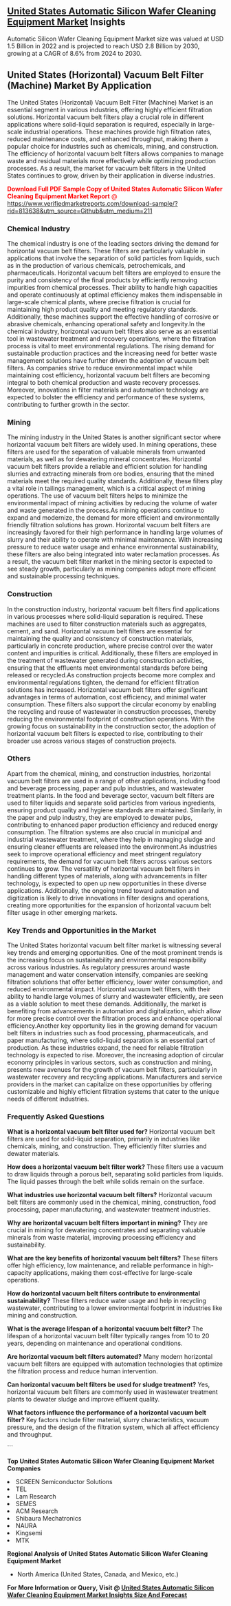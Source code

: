 <h2><a href="https://www.verifiedmarketreports.com/download-sample/?rid=813638&amp;utm_source=Github&amp;utm_medium=211" target="_blank">United States Automatic Silicon Wafer Cleaning Equipment Market</a> Insights</h2><p>Automatic Silicon Wafer Cleaning Equipment Market size was valued at USD 1.5 Billion in 2022 and is projected to reach USD 2.8 Billion by 2030, growing at a CAGR of 8.6% from 2024 to 2030.</p><p><h2>United States (Horizontal) Vacuum Belt Filter (Machine) Market By Application</h2><p>The United States (Horizontal) Vacuum Belt Filter (Machine) Market is an essential segment in various industries, offering highly efficient filtration solutions. Horizontal vacuum belt filters play a crucial role in different applications where solid-liquid separation is required, especially in large-scale industrial operations. These machines provide high filtration rates, reduced maintenance costs, and enhanced throughput, making them a popular choice for industries such as chemicals, mining, and construction. The efficiency of horizontal vacuum belt filters allows companies to manage waste and residual materials more effectively while optimizing production processes. As a result, the market for vacuum belt filters in the United States continues to grow, driven by their application in diverse industries.<p><span class=""><span style="color: #ff0000;"><strong>Download Full PDF Sample Copy of United States Automatic Silicon Wafer Cleaning Equipment Market Report</strong> @ </span><a href="https://www.verifiedmarketreports.com/download-sample/?rid=813638&amp;utm_source=Github&amp;utm_medium=211" target="_blank">https://www.verifiedmarketreports.com/download-sample/?rid=813638&amp;utm_source=Github&amp;utm_medium=211</a></span></p></p><h3>Chemical Industry</h3><p>The chemical industry is one of the leading sectors driving the demand for horizontal vacuum belt filters. These filters are particularly valuable in applications that involve the separation of solid particles from liquids, such as in the production of various chemicals, petrochemicals, and pharmaceuticals. Horizontal vacuum belt filters are employed to ensure the purity and consistency of the final products by efficiently removing impurities from chemical processes. Their ability to handle high capacities and operate continuously at optimal efficiency makes them indispensable in large-scale chemical plants, where precise filtration is crucial for maintaining high product quality and meeting regulatory standards. Additionally, these machines support the effective handling of corrosive or abrasive chemicals, enhancing operational safety and longevity.In the chemical industry, horizontal vacuum belt filters also serve as an essential tool in wastewater treatment and recovery operations, where the filtration process is vital to meet environmental regulations. The rising demand for sustainable production practices and the increasing need for better waste management solutions have further driven the adoption of vacuum belt filters. As companies strive to reduce environmental impact while maintaining cost efficiency, horizontal vacuum belt filters are becoming integral to both chemical production and waste recovery processes. Moreover, innovations in filter materials and automation technology are expected to bolster the efficiency and performance of these systems, contributing to further growth in the sector.<h3>Mining</h3><p>The mining industry in the United States is another significant sector where horizontal vacuum belt filters are widely used. In mining operations, these filters are used for the separation of valuable minerals from unwanted materials, as well as for dewatering mineral concentrates. Horizontal vacuum belt filters provide a reliable and efficient solution for handling slurries and extracting minerals from ore bodies, ensuring that the mined materials meet the required quality standards. Additionally, these filters play a vital role in tailings management, which is a critical aspect of mining operations. The use of vacuum belt filters helps to minimize the environmental impact of mining activities by reducing the volume of water and waste generated in the process.As mining operations continue to expand and modernize, the demand for more efficient and environmentally friendly filtration solutions has grown. Horizontal vacuum belt filters are increasingly favored for their high performance in handling large volumes of slurry and their ability to operate with minimal maintenance. With increasing pressure to reduce water usage and enhance environmental sustainability, these filters are also being integrated into water reclamation processes. As a result, the vacuum belt filter market in the mining sector is expected to see steady growth, particularly as mining companies adopt more efficient and sustainable processing techniques.<h3>Construction</h3><p>In the construction industry, horizontal vacuum belt filters find applications in various processes where solid-liquid separation is required. These machines are used to filter construction materials such as aggregates, cement, and sand. Horizontal vacuum belt filters are essential for maintaining the quality and consistency of construction materials, particularly in concrete production, where precise control over the water content and impurities is critical. Additionally, these filters are employed in the treatment of wastewater generated during construction activities, ensuring that the effluents meet environmental standards before being released or recycled.As construction projects become more complex and environmental regulations tighten, the demand for efficient filtration solutions has increased. Horizontal vacuum belt filters offer significant advantages in terms of automation, cost efficiency, and minimal water consumption. These filters also support the circular economy by enabling the recycling and reuse of wastewater in construction processes, thereby reducing the environmental footprint of construction operations. With the growing focus on sustainability in the construction sector, the adoption of horizontal vacuum belt filters is expected to rise, contributing to their broader use across various stages of construction projects.<h3>Others</h3><p>Apart from the chemical, mining, and construction industries, horizontal vacuum belt filters are used in a range of other applications, including food and beverage processing, paper and pulp industries, and wastewater treatment plants. In the food and beverage sector, vacuum belt filters are used to filter liquids and separate solid particles from various ingredients, ensuring product quality and hygiene standards are maintained. Similarly, in the paper and pulp industry, they are employed to dewater pulps, contributing to enhanced paper production efficiency and reduced energy consumption. The filtration systems are also crucial in municipal and industrial wastewater treatment, where they help in managing sludge and ensuring cleaner effluents are released into the environment.As industries seek to improve operational efficiency and meet stringent regulatory requirements, the demand for vacuum belt filters across various sectors continues to grow. The versatility of horizontal vacuum belt filters in handling different types of materials, along with advancements in filter technology, is expected to open up new opportunities in these diverse applications. Additionally, the ongoing trend toward automation and digitization is likely to drive innovations in filter designs and operations, creating more opportunities for the expansion of horizontal vacuum belt filter usage in other emerging markets.<h3>Key Trends and Opportunities in the Market</h3><p>The United States horizontal vacuum belt filter market is witnessing several key trends and emerging opportunities. One of the most prominent trends is the increasing focus on sustainability and environmental responsibility across various industries. As regulatory pressures around waste management and water conservation intensify, companies are seeking filtration solutions that offer better efficiency, lower water consumption, and reduced environmental impact. Horizontal vacuum belt filters, with their ability to handle large volumes of slurry and wastewater efficiently, are seen as a viable solution to meet these demands. Additionally, the market is benefiting from advancements in automation and digitalization, which allow for more precise control over the filtration process and enhance operational efficiency.Another key opportunity lies in the growing demand for vacuum belt filters in industries such as food processing, pharmaceuticals, and paper manufacturing, where solid-liquid separation is an essential part of production. As these industries expand, the need for reliable filtration technology is expected to rise. Moreover, the increasing adoption of circular economy principles in various sectors, such as construction and mining, presents new avenues for the growth of vacuum belt filters, particularly in wastewater recovery and recycling applications. Manufacturers and service providers in the market can capitalize on these opportunities by offering customizable and highly efficient filtration systems that cater to the unique needs of different industries.<h3>Frequently Asked Questions</h3><p><strong>What is a horizontal vacuum belt filter used for?</strong> Horizontal vacuum belt filters are used for solid-liquid separation, primarily in industries like chemicals, mining, and construction. They efficiently filter slurries and dewater materials.</p><p><strong>How does a horizontal vacuum belt filter work?</strong> These filters use a vacuum to draw liquids through a porous belt, separating solid particles from liquids. The liquid passes through the belt while solids remain on the surface.</p><p><strong>What industries use horizontal vacuum belt filters?</strong> Horizontal vacuum belt filters are commonly used in the chemical, mining, construction, food processing, paper manufacturing, and wastewater treatment industries.</p><p><strong>Why are horizontal vacuum belt filters important in mining?</strong> They are crucial in mining for dewatering concentrates and separating valuable minerals from waste material, improving processing efficiency and sustainability.</p><p><strong>What are the key benefits of horizontal vacuum belt filters?</strong> These filters offer high efficiency, low maintenance, and reliable performance in high-capacity applications, making them cost-effective for large-scale operations.</p><p><strong>How do horizontal vacuum belt filters contribute to environmental sustainability?</strong> These filters reduce water usage and help in recycling wastewater, contributing to a lower environmental footprint in industries like mining and construction.</p><p><strong>What is the average lifespan of a horizontal vacuum belt filter?</strong> The lifespan of a horizontal vacuum belt filter typically ranges from 10 to 20 years, depending on maintenance and operational conditions.</p><p><strong>Are horizontal vacuum belt filters automated?</strong> Many modern horizontal vacuum belt filters are equipped with automation technologies that optimize the filtration process and reduce human intervention.</p><p><strong>Can horizontal vacuum belt filters be used for sludge treatment?</strong> Yes, horizontal vacuum belt filters are commonly used in wastewater treatment plants to dewater sludge and improve effluent quality.</p><p><strong>What factors influence the performance of a horizontal vacuum belt filter?</strong> Key factors include filter material, slurry characteristics, vacuum pressure, and the design of the filtration system, which all affect efficiency and throughput.</p>```</p><p><strong>Top United States Automatic Silicon Wafer Cleaning Equipment Market Companies</strong></p><div data-test-id=""><p><li>SCREEN Semiconductor Solutions</li><li> TEL</li><li> Lam Research</li><li> SEMES</li><li> ACM Research</li><li> Shibaura Mechatronics</li><li> NAURA</li><li> Kingsemi</li><li> MTK</li></p><div><strong>Regional Analysis of&nbsp;United States Automatic Silicon Wafer Cleaning Equipment Market</strong></div><ul><li dir="ltr"><p dir="ltr">North America&nbsp;(United States, Canada, and Mexico, etc.)</p></li></ul><p><strong>For More Information or Query, Visit @&nbsp;</strong><strong><a href="https://www.verifiedmarketreports.com/product/automatic-silicon-wafer-cleaning-equipment-market/?utm_source=Github&amp;utm_medium=211" target="_blank">United States Automatic Silicon Wafer Cleaning Equipment Market Insights Size And Forecast</a></strong></p></div>
